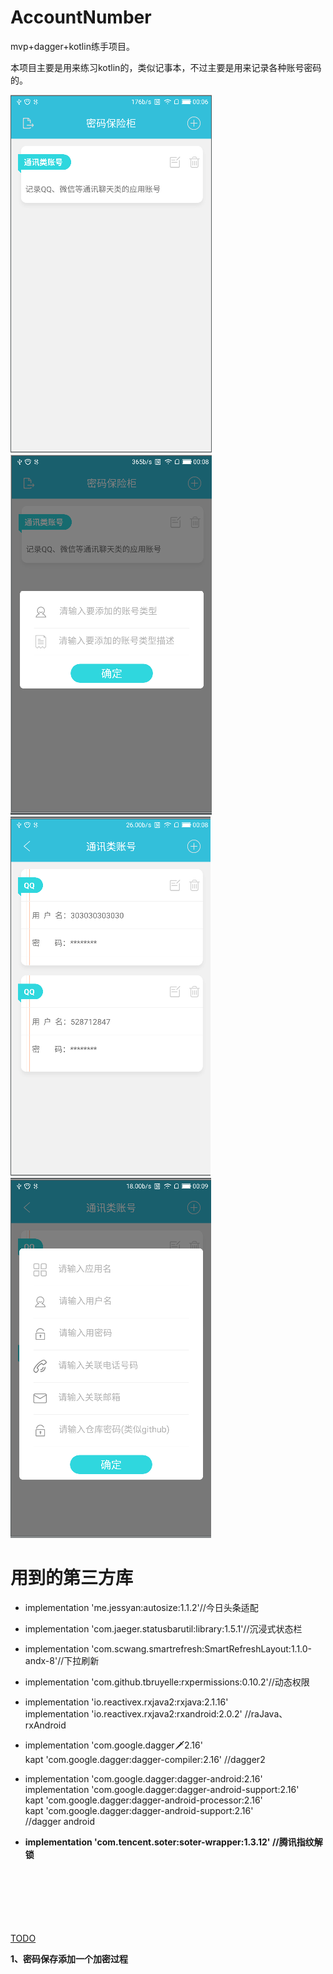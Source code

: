 # AccountNumber
mvp+dagger+kotlin练手项目。

本项目主要是用来练习kotlin的，类似记事本，不过主要是用来记录各种账号密码的。

![](https://github.com/T-bright/AccountNumber/blob/master/pic/a.png)
![](https://github.com/T-bright/AccountNumber/blob/master/pic/b.png)
![](https://github.com/T-bright/AccountNumber/blob/master/pic/c.png)
![](https://github.com/T-bright/AccountNumber/blob/master/pic/d.png)


# 用到的第三方库
- implementation 'me.jessyan:autosize:1.1.2'//今日头条适配
- implementation 'com.jaeger.statusbarutil:library:1.5.1'//沉浸式状态栏
- implementation 'com.scwang.smartrefresh:SmartRefreshLayout:1.1.0-andx-8'//下拉刷新
- implementation 'com.github.tbruyelle:rxpermissions:0.10.2'//动态权限
- implementation 'io.reactivex.rxjava2:rxjava:2.1.16' </br>
  implementation 'io.reactivex.rxjava2:rxandroid:2.0.2'  //raJava、rxAndroid
- implementation 'com.google.dagger:dagger:2.16'</br>
  kapt 'com.google.dagger:dagger-compiler:2.16'  //dagger2
  
- implementation 'com.google.dagger:dagger-android:2.16' </br>
  implementation 'com.google.dagger:dagger-android-support:2.16' </br>
  kapt 'com.google.dagger:dagger-android-processor:2.16' </br>
  kapt 'com.google.dagger:dagger-android-support:2.16'  </br>  //dagger android

- **implementation 'com.tencent.soter:soter-wrapper:1.3.12'  //腾讯指纹解锁**

</br></br></br></br></br></br>
[TODO](https://github.com/T-bright/AccountNumber) 

**1、密码保存添加一个加密过程**
